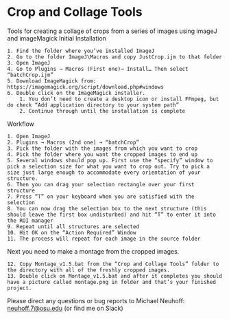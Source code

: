 # Crop and Collage Tools
 Tools for creating a collage of crops from a series of images using imageJ and imageMagick
Initial Installation

    1. Find the folder where you’ve installed ImageJ
    2. Go to the folder ImageJ\Macros and copy JustCrop.ijm to that folder
    3. Open ImageJ
    4. Go to Plugins → Macros (First one)→ Install…	Then select “batchCrop.ijm”
    5. Download ImageMagick from: https://imagemagick.org/script/download.php#windows 
    6. Double click on the ImageMagick installer.
        1. You don’t need to create a desktop icon or install FFmpeg, but do check “Add application directory to your system path”
        2. Continue through until the installation is complete


Workflow
       
    1. Open ImageJ
    2. Plugins → Macros (2nd one) → “batchCrop”
    3. Pick the folder with the images from which you want to crop
    4. Pick the folder where you want the cropped images to end up
    5. Several windows should pop up. First use the “specify” window to pick a selection size for what you want to crop out. Try to pick a size just large enough to accommodate every orientation of your structure.
    6. Then you can drag your selection rectangle over your first structure 
    7. Press “T” on your keyboard when you are satisfied with the selection
    8. You can now drag the selection box to the next structure (this should leave the first box undisturbed) and hit “T” to enter it into the ROI manager
    9. Repeat until all structures are selected
    10. Hit OK on the “Action Required” Window
    11. The process will repeat for each image in the source folder

Next you need to make a montage from the cropped images.

    12. Copy Montage_v1.5.bat from the “Crop and Collage Tools” folder to the directory with all of the freshly cropped images. 
    13. Double click on Montage_v1.5.bat and after it completes you should have a picture called montage.png in folder and that’s your finished project.

Please direct any questions or bug reports to Michael Neuhoff: neuhoff.7@osu.edu (or find me on Slack)